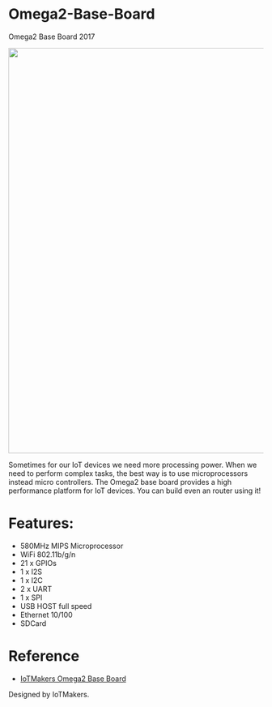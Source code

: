 # Omega2-Base-Board
Omega2 Base Board 2017

<img src="http://iotmakers.com.br/wp-content/uploads/2017/08/IMG_20170820_190459-01-e1503832824931-830x305.jpeg" width="800">

Sometimes for our IoT devices we need more processing power. When we need to perform complex tasks, the best way is to use microprocessors instead micro controllers.
The Omega2 base board provides a high performance platform for IoT devices. You can build even an router using it!

 

# Features:
- 580MHz MIPS Microprocessor
- WiFi 802.11b/g/n
- 21 x GPIOs
- 1 x I2S
- 1 x I2C
- 2 x UART
- 1 x SPI
- USB HOST full speed
- Ethernet 10/100
- SDCard

# Reference 
- [IoTMakers Omega2 Base Board](http://iotmakers.com.br/omega2/omega2-base-board)

Designed by IoTMakers.
